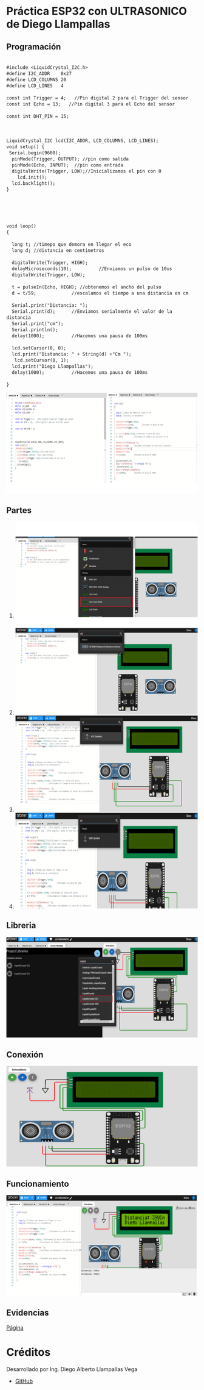 # Práctica ESP32 con ULTRASONICO de Diego Llampallas

## Programación

```

#include <LiquidCrystal_I2C.h>
#define I2C_ADDR    0x27
#define LCD_COLUMNS 20
#define LCD_LINES   4

const int Trigger = 4;   //Pin digital 2 para el Trigger del sensor
const int Echo = 13;   //Pin digital 3 para el Echo del sensor

const int DHT_PIN = 15;



LiquidCrystal_I2C lcd(I2C_ADDR, LCD_COLUMNS, LCD_LINES);
void setup() {
 Serial.begin(9600);
  pinMode(Trigger, OUTPUT); //pin como salida
  pinMode(Echo, INPUT);  //pin como entrada
  digitalWrite(Trigger, LOW);//Inicializamos el pin con 0
    lcd.init();
  lcd.backlight();
}





void loop()
{

  long t; //timepo que demora en llegar el eco
  long d; //distancia en centimetros

  digitalWrite(Trigger, HIGH);
  delayMicroseconds(10);          //Enviamos un pulso de 10us
  digitalWrite(Trigger, LOW);
  
  t = pulseIn(Echo, HIGH); //obtenemos el ancho del pulso
  d = t/59;             //escalamos el tiempo a una distancia en cm
  
  Serial.print("Distancia: ");
  Serial.print(d);      //Enviamos serialmente el valor de la distancia
  Serial.print("cm");
  Serial.println();
  delay(1000);          //Hacemos una pausa de 100ms

  lcd.setCursor(0, 0);
  lcd.print("Distancia: " + String(d) +"Cm ");
   lcd.setCursor(0, 1);
  lcd.print("Diego Llampallas");
  delay(1000);          //Hacemos una pausa de 100ms
 
}

```
![](https://github.com/DiegoLlampallas/SENSORULTRASONICO/blob/main/11.png?raw=true)

## Partes
1. ![](https://github.com/DiegoLlampallas/SENSORULTRASONICO/blob/main/5.png?raw=true)
2. ![](https://github.com/DiegoLlampallas/SENSORULTRASONICO/blob/main/6.png?raw=true)
3. ![](https://github.com/DiegoLlampallas/SENSORULTRASONICO/blob/main/7.png?raw=true)
4. ![](https://github.com/DiegoLlampallas/SENSORULTRASONICO/blob/main/8.png?raw=true)

## Libreria
![](https://github.com/DiegoLlampallas/SENSORULTRASONICO/blob/main/9.png?raw=true)

## Conexión

![](https://github.com/DiegoLlampallas/SENSORULTRASONICO/blob/main/10.png?raw=true)

## Funcionamiento

![](https://github.com/DiegoLlampallas/SENSORULTRASONICO/blob/main/12.png?raw=true)

## Evidencias

[Página](https://wokwi.com/projects/367158771640158209)


# Créditos

Desarrollado por Ing. Diego Alberto Llampallas Vega

- [GitHub](https://github.com/DiegoLlampallas)